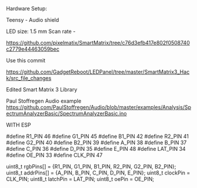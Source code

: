 Hardware Setup:

Teensy - Audio shield

LED size: 1.5 mm
Scan rate - 

https://github.com/pixelmatix/SmartMatrix/tree/c76d3efb417e802f0508740c2779e44463059bec

Use this commit

https://github.com/GadgetReboot/LEDPanel/tree/master/SmartMatrix3_Hack/src_file_changes


Edited Smart Matrix 3 Library



Paul Stoffregen Audio example
https://github.com/PaulStoffregen/Audio/blob/master/examples/Analysis/SpectrumAnalyzerBasic/SpectrumAnalyzerBasic.ino



WITH ESP


#define R1_PIN 46
#define G1_PIN 45
#define B1_PIN 42
#define R2_PIN 41
#define G2_PIN 40
#define B2_PIN 39
#define A_PIN 38
#define B_PIN 37
#define C_PIN 36
#define D_PIN 35
#define E_PIN 48
#define LAT_PIN 34
#define OE_PIN 33
#define CLK_PIN 47

uint8_t rgbPins[] = {R1_PIN, G1_PIN, B1_PIN, R2_PIN, G2_PIN, B2_PIN};
uint8_t addrPins[] = {A_PIN, B_PIN, C_PIN, D_PIN, E_PIN};
uint8_t clockPin = CLK_PIN;
uint8_t latchPin = LAT_PIN;
uint8_t oePin = OE_PIN;
